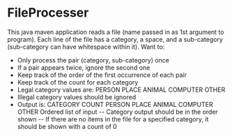 FileProcesser
=============

This java maven application reads a file (name passed in as 1st argument to program).  Each line of the file has a category, a space, and a sub-category (sub-category can have whitespace within it).  Want to:
- Only process the pair (category, sub-category) once
- If a pair appears twice, ignore the second one
- Keep track of the order of the first occurrence of each pair
- Keep track of the count for each category
- Legal category values are: PERSON PLACE ANIMAL COMPUTER OTHER
- Illegal category values should be ignored
- Output is:
CATEGORY     COUNT
PERSON
PLACE
ANIMAL
COMPUTER
OTHER
Ordered list of input
-- Category output should be in the order shown
-- If there are no items in the file for a specified category, it should be shown with a count of 0
